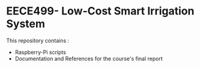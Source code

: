 # EECE499- Low-Cost Smart Irrigation System
This repository contains :
- Raspberry-Pi scripts
- Documentation and References for the course's final report
